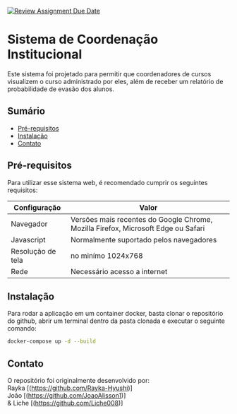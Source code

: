 [![Review Assignment Due Date](https://classroom.github.com/assets/deadline-readme-button-22041afd0340ce965d47ae6ef1cefeee28c7c493a6346c4f15d667ab976d596c.svg)](https://classroom.github.com/a/agg6sSBC)

# Sistema de Coordenação Institucional

Este sistema foi projetado para permitir que coordenadores de cursos visualizem o curso
administrado por eles, além de receber um relatório de probabilidade de evasão dos alunos.

## Sumário

* [Pré-requisitos](#pré-requisitos)
* [Instalação](#instalação)
* [Contato](#contato)

## Pré-requisitos

Para utilizar esse sistema web, é recomendado cumprir os seguintes requisitos:

| Configuração      | Valor                                                                             |
|-------------------|-----------------------------------------------------------------------------------|
| Navegador         | Versões mais recentes do Google Chrome, Mozilla Firefox, Microsoft Edge ou Safari |
| Javascript        | Normalmente suportado pelos navegadores                                           |
| Resolução de tela | no minímo 1024x768                                                                |
| Rede              | Necessário acesso a internet                                                      |

## Instalação

Para rodar a aplicação em um container docker, basta clonar o repositório do github, abrir um terminal dentro da pasta clonada e executar o seguinte comando:

```bash
docker-compose up -d --build
```

## Contato

O repositório foi originalmente desenvolvido por: 
<br>Rayka [(https://github.com/Rayka-Hyushi)]
<br>João [(https://github.com/JoaoAlisson1)]
<br>& Liche [(https://github.com/Liche008)]

